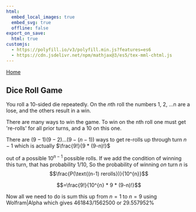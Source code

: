 ```yaml
---
html:
  embed_local_images: true
  embed_svg: true
  offline: false
export_on_save:
  html: true
customjs:
  - https://polyfill.io/v3/polyfill.min.js?features=es6
  - https://cdn.jsdelivr.net/npm/mathjax@3/es5/tex-mml-chtml.js
---
```


[Home](/index.html)

## Dice Roll Game

You roll a 10-sided die repeatedly.
On the $n$th roll the numbers 1, 2, ...n are a lose, and the others result in a win.

There are many ways to win the game. To win on the nth roll one must get 're-rolls' for all prior turns, and a 10 on this one.

There are $(9-1)(9-2)...(9-(n-1))$ ways to get re-rolls up through turn $n-1$ which is actually $\frac{9!}{9 * (9-n)!}$

out of a possible $10^{n-1}$ possible rolls. If we add the condition of winning this turn, that has probability $1/10$, So the probability of winning *on* turn $n$ is
$$\frac{P(\text{(n-1) rerolls})}{10^{n}}$$

$$=\frac{9!}{10^{n} * 9 * (9-n)!}$$

Now all we need to do is sum this up from $n=1$ to $n=9$ using Wolfram|Alpha which gives $461843/1562500$ or $29.557952\%$

